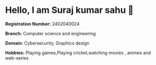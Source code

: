 # Hello, I am **Suraj kumar sahu** 👋

**Registration Number:** 2402040024 

**Branch:** Computer science and engineering

**Domain:** Cybersecurity, Graphics design

**Hobbies:** Playing games,Playing cricket,watching movies , animes and web-series